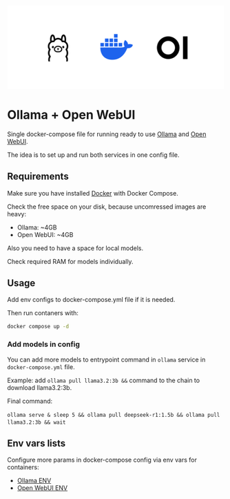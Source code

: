 ![](./assets/banner.png)

# Ollama + Open WebUI

Single docker-compose file for running ready to use [Ollama](https://ollama.com) and [Open WebUI](https://openwebui.com).

The idea is to set up and run both services in one config file.

## Requirements

Make sure you have installed [Docker](https://docs.docker.com/get-docker/) with Docker Compose.

Check the free space on your disk, because uncomressed images are heavy:

- Ollama: ~4GB
- Open WebUI: ~4GB

Also you need to have a space for local models.

Check required RAM for models individually.

## Usage

Add env configs to docker-compose.yml file if it is needed.

Then run contaners with:

```bash
docker compose up -d
```

### Add models in config

You can add more models to entrypoint command in `ollama` service in `docker-compose.yml` file.

Example: add `ollama pull llama3.2:3b &&` command to the chain to download llama3.2:3b.

Final command:

`ollama serve & sleep 5 && ollama pull deepseek-r1:1.5b && ollama pull llama3.2:3b && wait`

## Env vars lists

Configure more params in docker-compose config via env vars for containers:

- [Ollama ENV](https://github.com/ollama/ollama/issues/2941#issuecomment-2322778733)
- [Open WebUI ENV](https://docs.openwebui.com/getting-started/env-configuration#overview)
